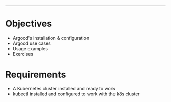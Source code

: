 -----

# Objectives

* Argocd's installation & configuration
* Argocd use cases
* Usage examples
* Exercises


# Requirements

* A Kubernetes cluster installed and ready to work
* kubectl installed and configured to work with the k8s cluster
